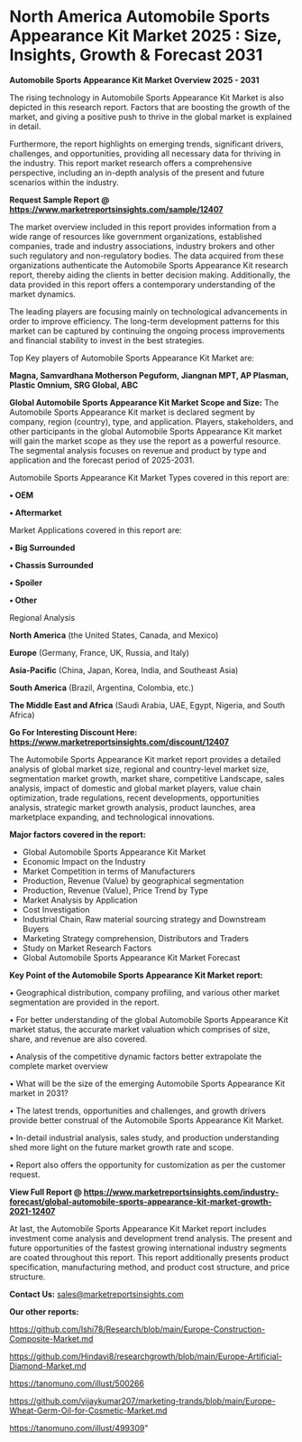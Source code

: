 # North America Automobile Sports Appearance Kit Market 2025 : Size, Insights, Growth & Forecast 2031

<Strong> Automobile Sports Appearance Kit Market Overview 2025 - 2031</strong>

The rising technology in Automobile Sports Appearance Kit Market is also depicted in this research report. Factors that are boosting the growth of the market, and giving a positive push to thrive in the global market is explained in detail.

Furthermore, the report highlights on emerging trends, significant drivers, challenges, and opportunities, providing all necessary data for thriving in the industry. This report market research offers a comprehensive perspective, including an in-depth analysis of the present and future scenarios within the industry.

<strong>Request Sample Report @ <a href=https://www.marketreportsinsights.com/sample/12407>https://www.marketreportsinsights.com/sample/12407</a></strong>

The market overview included in this report provides information from a wide range of resources like government organizations, established companies, trade and industry associations, industry brokers and other such regulatory and non-regulatory bodies. The data acquired from these organizations authenticate the Automobile Sports Appearance Kit research report, thereby aiding the clients in better decision making. Additionally, the data provided in this report offers a contemporary understanding of the market dynamics.

The leading players are focusing mainly on technological advancements in order to improve efficiency. The long-term development patterns for this market can be captured by continuing the ongoing process improvements and financial stability to invest in the best strategies.

Top Key players of Automobile Sports Appearance Kit Market are:

<strong>Magna, Samvardhana Motherson Peguform, Jiangnan MPT, AP Plasman, Plastic Omnium, SRG Global, ABC</strong>

<strong><b>Global Automobile Sports Appearance Kit Market Scope and Size:</b></strong>
The Automobile Sports Appearance Kit market is declared segment by company, region (country), type, and application. Players, stakeholders, and other participants in the global Automobile Sports Appearance Kit market will gain the market scope as they use the report as a powerful resource. The segmental analysis focuses on revenue and product by type and application and the forecast period of 2025-2031.

Automobile Sports Appearance Kit Market Types covered in this report are:

<strong>• OEM

• Aftermarket</strong>

Market Applications covered in this report are:

<strong>• Big Surrounded

• Chassis Surrounded

• Spoiler

• Other</strong> 

Regional Analysis

<strong>North America</strong> (the United States, Canada, and Mexico)

<strong>Europe</strong> (Germany, France, UK, Russia, and Italy)

<strong>Asia-Pacific</strong> (China, Japan, Korea, India, and Southeast Asia)

<strong>South America</strong> (Brazil, Argentina, Colombia, etc.)

<strong>The Middle East and Africa</strong> (Saudi Arabia, UAE, Egypt, Nigeria, and South Africa)

<strong>Go For Interesting Discount Here: <a href=https://www.marketreportsinsights.com/discount/12407>https://www.marketreportsinsights.com/discount/12407</a></strong>

The Automobile Sports Appearance Kit market report provides a detailed analysis of global market size, regional and country-level market size, segmentation market growth, market share, competitive Landscape, sales analysis, impact of domestic and global market players, value chain optimization, trade regulations, recent developments, opportunities analysis, strategic market growth analysis, product launches, area marketplace expanding, and technological innovations.

<strong><b>Major factors covered in the report:</b></strong>
<ul>
  <li>Global Automobile Sports Appearance Kit Market </li>
  <li>Economic Impact on the Industry</li>
  <li>Market Competition in terms of Manufacturers</li>
  <li>Production, Revenue (Value) by geographical segmentation</li>
  <li>Production, Revenue (Value), Price Trend by Type</li>
  <li>Market Analysis by Application</li>
  <li>Cost Investigation</li>
  <li>Industrial Chain, Raw material sourcing strategy and Downstream Buyers</li>
  <li>Marketing Strategy comprehension, Distributors and Traders</li>
  <li>Study on Market Research Factors</li>
  <li>Global Automobile Sports Appearance Kit Market Forecast</li>
</ul>

<strong><b>Key Point of the Automobile Sports Appearance Kit Market report:</b></strong>

• Geographical distribution, company profiling, and various other market segmentation are provided in the report.

• For better understanding of the global Automobile Sports Appearance Kit market status, the accurate market valuation which comprises of size, share, and revenue are also covered.

• Analysis of the competitive dynamic factors better extrapolate the complete market overview

• What will be the size of the emerging Automobile Sports Appearance Kit market in 2031?

• The latest trends, opportunities and challenges, and growth drivers provide better construal of the Automobile Sports Appearance Kit Market.

• In-detail industrial analysis, sales study, and production understanding shed more light on the future market growth rate and scope.

• Report also offers the opportunity for customization as per the customer request.

<strong><b>View Full Report @ <a href=https://www.marketreportsinsights.com/industry-forecast/global-automobile-sports-appearance-kit-market-growth-2021-12407>https://www.marketreportsinsights.com/industry-forecast/global-automobile-sports-appearance-kit-market-growth-2021-12407</a></b></strong>


At last, the Automobile Sports Appearance Kit Market report includes investment come analysis and development trend analysis. The present and future opportunities of the fastest growing international industry segments are coated throughout this report. This report additionally presents product specification, manufacturing method, and product cost structure, and price structure.

<strong>Contact Us:</strong>
sales@marketreportsinsights.com

<strong>Our other reports:</strong>

<a href=https://github.com/Ishi78/Research/blob/main/Europe-Construction-Composite-Market.md>https://github.com/Ishi78/Research/blob/main/Europe-Construction-Composite-Market.md</a>

<a href=https://github.com/Hindavi8/researchgrowth/blob/main/Europe-Artificial-Diamond-Market.md>https://github.com/Hindavi8/researchgrowth/blob/main/Europe-Artificial-Diamond-Market.md</a>

<a href=https://tanomuno.com/illust/500266>https://tanomuno.com/illust/500266</a>

<a href=https://github.com/vijaykumar207/marketing-trands/blob/main/Europe-Wheat-Germ-Oil-for-Cosmetic-Market.md>https://github.com/vijaykumar207/marketing-trands/blob/main/Europe-Wheat-Germ-Oil-for-Cosmetic-Market.md</a>

<a href=https://tanomuno.com/illust/499309>https://tanomuno.com/illust/499309</a>"
